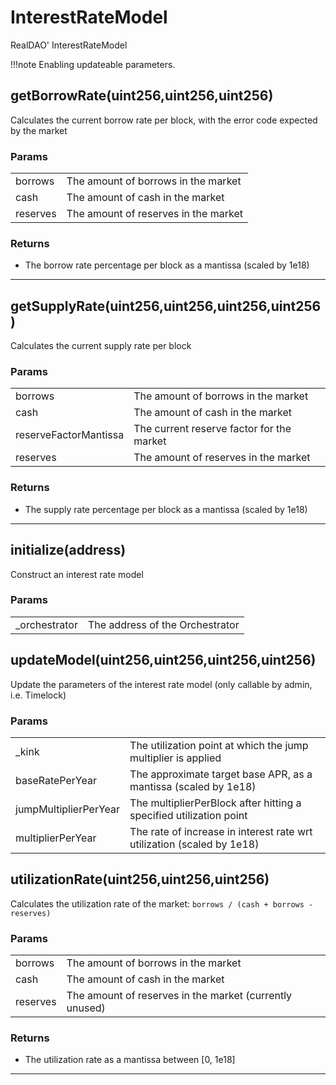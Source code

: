 # InterestRateModel

RealDAO' InterestRateModel

!!!note
	Enabling updateable parameters.

## getBorrowRate(uint256,uint256,uint256)

Calculates the current borrow rate per block, with the error code expected by the market

### Params

|||
|---|---|
|borrows|The amount of borrows in the market|
|cash|The amount of cash in the market|
|reserves|The amount of reserves in the market|

### Returns

- The borrow rate percentage per block as a mantissa (scaled by 1e18)

---
## getSupplyRate(uint256,uint256,uint256,uint256)

Calculates the current supply rate per block

### Params

|||
|---|---|
|borrows|The amount of borrows in the market|
|cash|The amount of cash in the market|
|reserveFactorMantissa|The current reserve factor for the market|
|reserves|The amount of reserves in the market|

### Returns

- The supply rate percentage per block as a mantissa (scaled by 1e18)

---
## initialize(address)

Construct an interest rate model

### Params

|||
|---|---|
|_orchestrator|The address of the Orchestrator|

## updateModel(uint256,uint256,uint256,uint256)

Update the parameters of the interest rate model (only callable by admin, i.e. Timelock)

### Params

|||
|---|---|
|_kink|The utilization point at which the jump multiplier is applied|
|baseRatePerYear|The approximate target base APR, as a mantissa (scaled by 1e18)|
|jumpMultiplierPerYear|The multiplierPerBlock after hitting a specified utilization point|
|multiplierPerYear|The rate of increase in interest rate wrt utilization (scaled by 1e18)|

## utilizationRate(uint256,uint256,uint256)

Calculates the utilization rate of the market: `borrows / (cash + borrows - reserves)`

### Params

|||
|---|---|
|borrows|The amount of borrows in the market|
|cash|The amount of cash in the market|
|reserves|The amount of reserves in the market (currently unused)|

### Returns

- The utilization rate as a mantissa between [0, 1e18]

---
